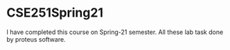 # CSE251Spring21
I have completed this course on Spring-21 semester. All these lab task done by proteus software.
